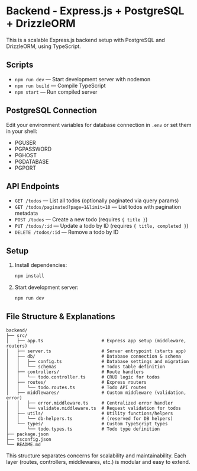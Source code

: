 
# Backend - Express.js + PostgreSQL + DrizzleORM

This is a scalable Express.js backend setup with PostgreSQL and DrizzleORM, using TypeScript.

## Scripts
- `npm run dev` — Start development server with nodemon
- `npm run build` — Compile TypeScript
- `npm start` — Run compiled server

## PostgreSQL Connection
Edit your environment variables for database connection in `.env` or set them in your shell:
- PGUSER
- PGPASSWORD
- PGHOST
- PGDATABASE
- PGPORT

## API Endpoints
- `GET /todos` — List all todos (optionally paginated via query params)
- `GET /todos/paginated?page=1&limit=10` — List todos with pagination metadata
- `POST /todos` — Create a new todo (requires `{ title }`)
- `PUT /todos/:id` — Update a todo by ID (requires `{ title, completed }`)
- `DELETE /todos/:id` — Remove a todo by ID

## Setup
1. Install dependencies:
   ```sh
   npm install
   ```
2. Start development server:
   ```sh
   npm run dev
   ```

## File Structure & Explanations

```
backend/
├── src/
│   ├── app.ts                      # Express app setup (middleware, routers)
│   ├── server.ts                   # Server entrypoint (starts app)
│   ├── db/                         # Database connection & schema
│   │   ├── config.ts               # Database settings and migration
│   │   └── schemas                 # Todos table definition
│   ├── controllers/                # Route handlers
│   │   └── todo.controller.ts      # CRUD logic for todos
│   ├── routes/                     # Express routers
│   │   └── todo.routes.ts          # Todo API routes
│   ├── middlewares/                # Custom middleware (validation, error)
│   │   ├── error.middleware.ts     # Centralized error handler
│   │   └── validate.middleware.ts  # Request validation for todos
│   ├── utils/                      # Utility functions/helpers
│   │   └── db-helpers.ts           # (reserved for DB helpers)
│   └── types/                      # Custom TypeScript types
│       └── todo.types.ts           # Todo type definition
├── package.json
├── tsconfig.json
└── README.md
```

This structure separates concerns for scalability and maintainability. Each layer (routes, controllers, middlewares, etc.) is modular and easy to extend.
